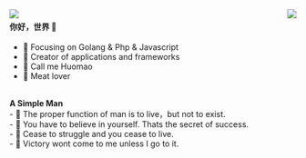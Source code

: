 <img  align="left" src="https://github-readme-stats.vercel.app/api?username=w303972870&show_icons=true&hide_title=true&theme=outrun&hide_border=true" />


<img  align="right" src="https://github-readme-streak-stats.herokuapp.com?user=w303972870&theme=neon_blurange&hide_border=true&locale=zh&date_format=%5BY.%5Dn.j" />



#### 你好，世界 👋

- :orange_book: Focusing on Golang & Php & Javascript
- :hammer: Creator of applications and frameworks
- :ram: Call me Huomao
- :meat_on_bone: Meat lover
<br/>
<b>A Simple Man</b><br/>
- 🔭 The proper function of man is to live，but not to exist.<br/>
- 🌱 You have to believe in yourself. Thats the secret of success.<br/>
- 👯 Cease to struggle and you cease to live.<br/>
- 🤔 Victory wont come to me unless I go to it. <br/>

<!--
<img  align="right" src="https://github-readme-stats.vercel.app/api/top-langs/?username=w303972870&theme=outrun" />
<img  align="center" src="https://activity-graph.herokuapp.com/graph?username=w303972870&theme=dracula" />
-->
